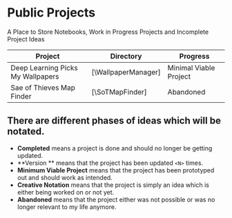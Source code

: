 # Public Projects
A Place to Store Notebooks, Work in Progress Projects and Incomplete Project Ideas


| Project                                  | Directory                          |  Progress |
| -----------------------------------------| ---------------------------------- | ----------|
| Deep Learning Picks My Wallpapers      | [\WallpaperManager]                | Minimal Viable Project     |
| Sae of Thieves Map Finder                | [\SoTMapFinder]                    | Abandoned          |




## There are different phases of ideas which will be notated.
- **Completed** means a project is done and should no longer be getting updated.
- **Version <N> ** means that the project has been updated `<N>` times.
- **Minimum Viable Project** means that the project has been prototyped out and should work as intended.
- **Creative Notation** means that the project is simply an idea which is either being worked on or not yet.
- **Abandoned** means that the project either was not possible or was no longer relevant to my life anymore.